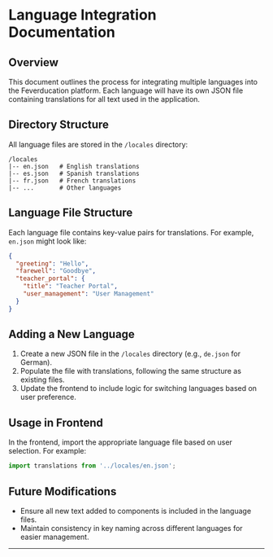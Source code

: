# Language Integration Documentation

## Overview
This document outlines the process for integrating multiple languages into the Feverducation platform. Each language will have its own JSON file containing translations for all text used in the application.

## Directory Structure
All language files are stored in the `/locales` directory:
```
/locales
|-- en.json   # English translations
|-- es.json   # Spanish translations
|-- fr.json   # French translations
|-- ...       # Other languages
```

## Language File Structure
Each language file contains key-value pairs for translations. For example, `en.json` might look like:
```json
{
  "greeting": "Hello",
  "farewell": "Goodbye",
  "teacher_portal": {
    "title": "Teacher Portal",
    "user_management": "User Management"
  }
}
```

## Adding a New Language
1. Create a new JSON file in the `/locales` directory (e.g., `de.json` for German).
2. Populate the file with translations, following the same structure as existing files.
3. Update the frontend to include logic for switching languages based on user preference.

## Usage in Frontend
In the frontend, import the appropriate language file based on user selection. For example:
```javascript
import translations from '../locales/en.json';
```

## Future Modifications
- Ensure all new text added to components is included in the language files.
- Maintain consistency in key naming across different languages for easier management.

---
